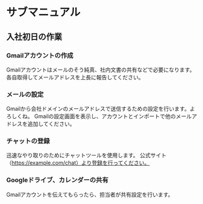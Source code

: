 # サブマニュアル
## 入社初日の作業
### Gmailアカウントの作成
Gmailアカウントはメールのそう純真、社内文書の共有などで必要になります。
各自取得してメールアドレスを上長に報告してください。
### メールの設定

Gmailから会社ドメインのメールアドレスで送信するための設定を行います。よろしくね。
Gmailの設定画面を表示し、アカウントとインポートで他のメールアドレスを追加してください。
### チャットの登録
迅速なやり取りのためにチャットツールを使用します。
公式サイト（https://example.com/chat）より登録を行ってください。
### Googleドライブ、カレンダーの共有
Gmailアカウントを伝えてもらったら、担当者が共有設定を行います。
